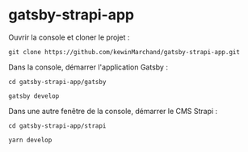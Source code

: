 # gatsby-strapi-app

Ouvrir la console et cloner le projet :

    git clone https://github.com/kewinMarchand/gatsby-strapi-app.git

Dans la console, démarrer l'application Gatsby :

    cd gatsby-strapi-app/gatsby

    gatsby develop

Dans une autre fenêtre de la console, démarrer le CMS Strapi :

    cd gatsby-strapi-app/strapi

    yarn develop

